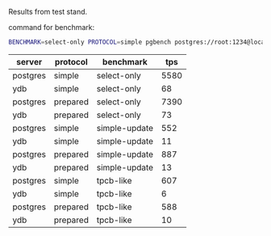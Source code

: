 Results from test stand.

command for benchmark:
```bash
BENCHMARK=select-only PROTOCOL=simple pgbench postgres://root:1234@localhost:5432/local  -t 100 -b $BENCHMARK --protocol=$PROTOCOL
```

| server | protocol | benchmark | tps |
|--------|----------|-----------|-----|
| postgres |   simple | select-only |  5580 |
|      ydb |   simple | select-only |    68 |
| postgres | prepared | select-only |  7390 |
|      ydb | prepared | select-only |    73 |
| postgres |   simple | simple-update | 552 |
|      ydb |   simple | simple-update |  11 |
| postgres | prepared | simple-update | 887 |
|      ydb | prepared | simple-update |  13 |
| postgres |   simple | tpcb-like |     607 |
|      ydb |   simple | tpcb-like |       6 |
| postgres | prepared | tpcb-like |     588 |
|      ydb | prepared | tpcb-like |      10 |

